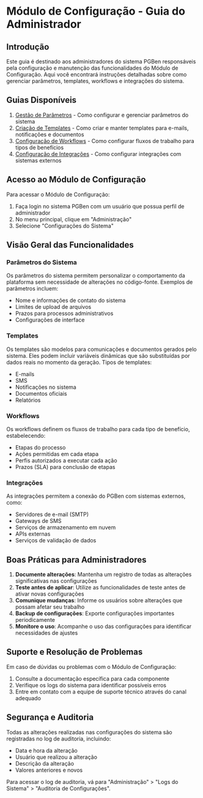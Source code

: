 # Módulo de Configuração - Guia do Administrador

## Introdução

Este guia é destinado aos administradores do sistema PGBen responsáveis pela configuração e manutenção das funcionalidades do Módulo de Configuração. Aqui você encontrará instruções detalhadas sobre como gerenciar parâmetros, templates, workflows e integrações do sistema.

## Guias Disponíveis

1. [Gestão de Parâmetros](./parametros.md) - Como configurar e gerenciar parâmetros do sistema
2. [Criação de Templates](./templates.md) - Como criar e manter templates para e-mails, notificações e documentos
3. [Configuração de Workflows](./workflows.md) - Como configurar fluxos de trabalho para tipos de benefícios
4. [Configuração de Integrações](./integracoes.md) - Como configurar integrações com sistemas externos

## Acesso ao Módulo de Configuração

Para acessar o Módulo de Configuração:

1. Faça login no sistema PGBen com um usuário que possua perfil de administrador
2. No menu principal, clique em "Administração"
3. Selecione "Configurações do Sistema"

## Visão Geral das Funcionalidades

### Parâmetros do Sistema

Os parâmetros do sistema permitem personalizar o comportamento da plataforma sem necessidade de alterações no código-fonte. Exemplos de parâmetros incluem:

- Nome e informações de contato do sistema
- Limites de upload de arquivos
- Prazos para processos administrativos
- Configurações de interface

### Templates

Os templates são modelos para comunicações e documentos gerados pelo sistema. Eles podem incluir variáveis dinâmicas que são substituídas por dados reais no momento da geração. Tipos de templates:

- E-mails
- SMS
- Notificações no sistema
- Documentos oficiais
- Relatórios

### Workflows

Os workflows definem os fluxos de trabalho para cada tipo de benefício, estabelecendo:

- Etapas do processo
- Ações permitidas em cada etapa
- Perfis autorizados a executar cada ação
- Prazos (SLA) para conclusão de etapas

### Integrações

As integrações permitem a conexão do PGBen com sistemas externos, como:

- Servidores de e-mail (SMTP)
- Gateways de SMS
- Serviços de armazenamento em nuvem
- APIs externas
- Serviços de validação de dados

## Boas Práticas para Administradores

1. **Documente alterações**: Mantenha um registro de todas as alterações significativas nas configurações
2. **Teste antes de aplicar**: Utilize as funcionalidades de teste antes de ativar novas configurações
3. **Comunique mudanças**: Informe os usuários sobre alterações que possam afetar seu trabalho
4. **Backup de configurações**: Exporte configurações importantes periodicamente
5. **Monitore o uso**: Acompanhe o uso das configurações para identificar necessidades de ajustes

## Suporte e Resolução de Problemas

Em caso de dúvidas ou problemas com o Módulo de Configuração:

1. Consulte a documentação específica para cada componente
2. Verifique os logs do sistema para identificar possíveis erros
3. Entre em contato com a equipe de suporte técnico através do canal adequado

## Segurança e Auditoria

Todas as alterações realizadas nas configurações do sistema são registradas no log de auditoria, incluindo:

- Data e hora da alteração
- Usuário que realizou a alteração
- Descrição da alteração
- Valores anteriores e novos

Para acessar o log de auditoria, vá para "Administração" > "Logs do Sistema" > "Auditoria de Configurações".
